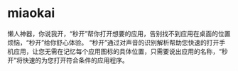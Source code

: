 # miaokai
懒人神器，你说我开，“秒开”帮你打开想要的应用，告别找不到应用在桌面的位置烦恼，“秒开”给你舒心体验。  “秒开”通过对声音的识别解析帮助您快速的打开手机应用，让您无需在记忆每个应用图标的具体位置，只需要说出应用的名称，“秒开”将快速的为您打开符合条件的应用程序。
